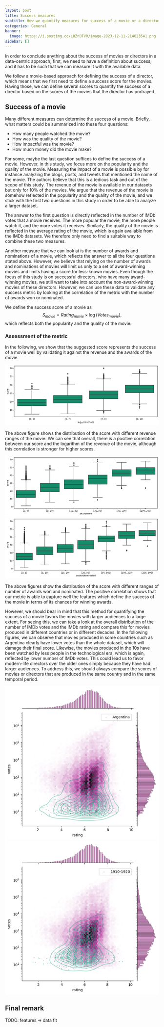 ```yaml
---
layout: post
title: Success measures
subtitle: How we quantify measures for success of a movie or a director
categories: General
banner:
  image: https://i.postimg.cc/L8ZnDTVR/image-2023-12-11-214623541.png
sidebar: []
---
```


<!-- TODO: Let's refer to this post in the other postes -->

In order to conclude anything about the success of movies or directors in a data-centric approach, first, we need to have a definition about success, and it has to be such that we can measure it with the available data.

We follow a movie-based approach for defining the success of a director, which means that we first need to define a success score for the movies. Having those, we can define several scores to quantify the success of a director based on the scores of the movies that the director has portrayed.

## Success of a movie

Many different measures can determine the success of a movie. Briefly, what matters could be summarized into these four questions:
  - How many people watched the movie?
  - How was the quality of the movie?
  - How impactful was the movie?
  - How much money did the movie make?

For some, maybe the last question suffices to define the success of a movie. However, in this study, we focus more on the popularity and the quality of the movie. Measuring the impact of a movie is possible by for instance analyzing the blogs, posts, and tweets that mentioned the name of the movie. The authors believe that this is a tedious task and out of the scope of this study. The revenue of the movie is available in our datasets but only for 10% of the movies. We argue that the revenue of the movie is somehow reflected in the popularity and the quality of the movie, and we stick with the first two questions in this study in order to be able to analyze a larger dataset.

The answer to the first question is directly reflected in the number of IMDb votes that a movie receives. The more popular the movie, the more people watch it, and the more votes it receives. Similarly, the quality of the movie is reflected in the average rating of the movie, which is again available from the IMDb datasets. We therefore only need to find a suitable way to combine these two measures.

Another measure that we can look at is the number of awards and nominations of a movie, which reflects the answer to all the four questions stated above. However, we believe that relying on the number of awards and nominations of movies will limit us only to a set of award-winning movies and limits having a score for less-known movies. Even though the focus of this study is on successful directors, who have many award-winning movies, we still want to take into account the non-award-winning movies of these directors. However, we can use these data to validate any success metric by looking at the correlation of the metric with the number of awards won or nominated.

We define the success score of a movie as
$$
S_{movie} = {Rating}_{movie} \times \log({Votes}_{movie}),
$$
which reflects both the popularity and the quality of the movie.

### Assessment of the metric

In the following, we show that the suggested score represents the success of a movie well by validating it against the revenue and the awards of the movie.

![votes-ratings-country](../assets/figs/scores/corr-score-revenue.png)

The above figure shows the distribution of the score with different revenue ranges of the movie. We can see that overall, there is a positive correlation between our score and the logarithm of the revenue of the movie, although this correlation is stronger for higher scores.

![votes-ratings-country](../assets/figs/scores/corr-score-awardsWon.png)
![votes-ratings-country](../assets/figs/scores/corr-score-awardsNominated.png)

The above figures show the distribution of the score with different ranges of number of awards won and nominated. The positive correlation shows that our metric is able to capture well the features which define the success of the movie in terms of its chances for winning awards.

However, we should bear in mind that this method for quantifying the success of a movie favors the movies with larger audiences to a large extent. For seeing this, we can take a look at the overall distribution of the number of IMDb votes and the IMDb rating and compare this for movies produced in different countries or in different decades. In the following figures, we can observe that movies produced in some countries such as Argentina clearly have lower votes than the whole dataset, which will damage their final score. Likewise, the movies produced in the 10s have been watched by less people in the technological era, which is again, reflected by lower number of IMDb votes. This could lead us to favor modern-life directors over the older ones simply because they have had larger audiences. To address this, we should always compare the scores of movies or directors that are produced in the same country and in the same temporal period.

<!-- TODO: Replace by interactive plots ? -->
<!-- {% include xx.html %} -->
<!-- {% include xx.html %} -->

<!-- TODO: If not, make these one figure. -->
![votes-ratings-country](../assets/figs/scores/votes-ratings-country.png)
![votes-ratings-decade](../assets/figs/scores/votes-ratings-decades.png)




## Final remark

TODO: features -> data fit
